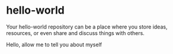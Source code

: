 # hello-world
Your hello-world repository can be a place where you store ideas, resources, or even share and discuss things with others.

Hello, allow me to tell you about myself
